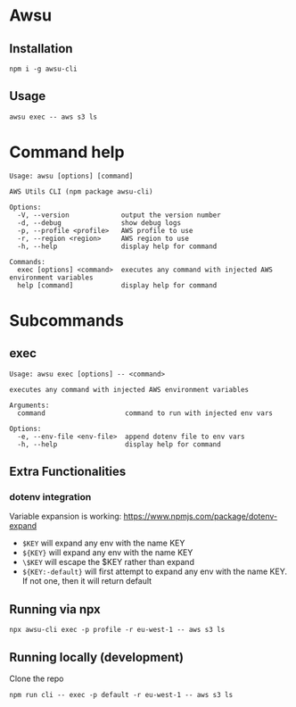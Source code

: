 # Awsu

## Installation
```shell
npm i -g awsu-cli
```
## Usage
```shell
awsu exec -- aws s3 ls
```
<!-- CAUTION: This Start doc and end doc are auto generated by genDocs.sh script. -->
<!-- START_DOC -->
# Command help
```
Usage: awsu [options] [command]

AWS Utils CLI (npm package awsu-cli)

Options:
  -V, --version             output the version number
  -d, --debug               show debug logs
  -p, --profile <profile>   AWS profile to use
  -r, --region <region>     AWS region to use
  -h, --help                display help for command

Commands:
  exec [options] <command>  executes any command with injected AWS environment variables
  help [command]            display help for command
```
# Subcommands
## exec
```
Usage: awsu exec [options] -- <command>

executes any command with injected AWS environment variables

Arguments:
  command                    command to run with injected env vars

Options:
  -e, --env-file <env-file>  append dotenv file to env vars
  -h, --help                 display help for command
```

<!-- END_DOC -->

## Extra Functionalities

### dotenv integration
Variable expansion is working: https://www.npmjs.com/package/dotenv-expand

* `$KEY` will expand any env with the name KEY
* `${KEY}` will expand any env with the name KEY
* `\$KEY` will escape the $KEY rather than expand
* `${KEY:-default}` will first attempt to expand any env with the name KEY. If not one, then it will return default

## Running via npx

```shell
npx awsu-cli exec -p profile -r eu-west-1 -- aws s3 ls
```

## Running locally (development)

Clone the repo

```shell
npm run cli -- exec -p default -r eu-west-1 -- aws s3 ls
```







